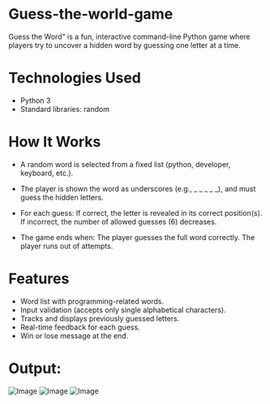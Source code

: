 # Guess-the-world-game

Guess the Word" is a fun, interactive command-line Python game where players try to uncover a hidden word by guessing one letter at a time.

# Technologies Used
- Python 3
- Standard libraries: random

# How It Works
- A random word is selected from a fixed list (python, developer, keyboard, etc.).
- The player is shown the word as underscores (e.g., _ _ _ _ _), and must guess the hidden letters.
  
- For each guess:
  If correct, the letter is revealed in its correct position(s).
  If incorrect, the number of allowed guesses (6) decreases.
- The game ends when:
  The player guesses the full word correctly.
  The player runs out of attempts.

# Features
- Word list with programming-related words.
- Input validation (accepts only single alphabetical characters).
- Tracks and displays previously guessed letters.
- Real-time feedback for each guess.
- Win or lose message at the end.

# Output:
![Image](https://github.com/user-attachments/assets/7402ee68-53d9-4b04-a00e-1e3a6cba0b6f)
![Image](https://github.com/user-attachments/assets/9b7bd50e-be13-499a-be3b-a96ad9d479c7)
![Image](https://github.com/user-attachments/assets/96724b4f-e24c-426c-b5e5-fdfc536fbaf4)

